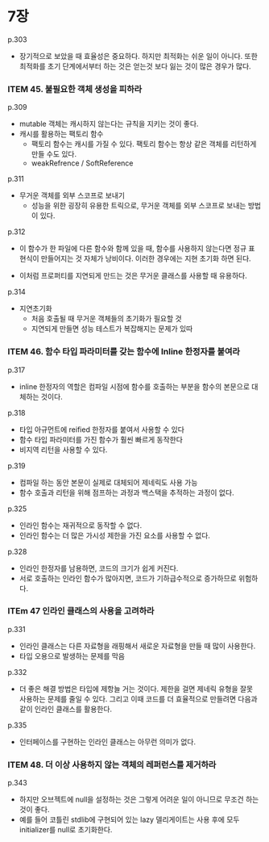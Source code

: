 # 7장

p.303

- 장기적으로 보았을 때 효율성은 중요하다. 하지만 최적화는 쉬운 일이 아니다. 또한 최적화를 초기 단계에서부터 하는 것은 얻는것 보다 잃는 것이 많은 경우가 많다. 



### ITEM 45. 불필요한 객체 생성을 피하라

p.309

- mutable 객체는 캐시하지 않는다는 규칙을 지키는 것이 좋다.
- 캐시를 활용하는 팩토리 함수
  - 팩토리 함수는 캐시를 가질 수 있다. 팩토리 함수는 항상 같은 객체를 리턴하게 만들 수도 있다.
  - weakRefrence / SoftReference



p.311

- 무거운 객체를 외부 스코프로 보내기
  - 성능을 위한 굉장히 유용한 트릭으로, 무거운 객체를 외부 스코프로 보내는 방법이 있다. 

p.312

- 이 함수가 한 파일에 다른 함수와 함께 있을 때, 함수를 사용하지 않는다면 정규 표현식이 만들어지는 것 자체가 낭비이다. 이러한 경우에는 지현 초기화 하면 된다.

- 이처럼 프로퍼티를 지연되게 만드는 것은 무거운 클래스를 사용할 때 유용하다.

p.314

- 지연초기화
  - 처음 호출될 때 무거운 객체들의 초기화가 필요할 것
  - 지연되게 만들면 성능 테스트가 복잡해지는 문제가 있따

### ITEM 46. 함수 타입 파라미터를 갖는 함수에 Inline 한정자를 붙여라

p.317

- inline 한정자의 역할은 컴파일 시점에 함수를 호출하는 부분을 함수의 본문으로 대체하는 것이다.

p.318

- 타입 아규먼트에 reified 한정자를 붙여서 사용할 수 있다
- 함수 타입 파라미터를 가진 함수가 훨씬 빠르게 동작한다
- 비지역 리턴을 사용할 수 있다.

p.319

- 컴파일 하는 동안 본문이 실제로 대체되어 제네릭도 사용 가능
- 함수 호출과 리턴을 위해 점프하는 과정과 백스택을 추적하는 과정이 없다.

p.325

- 인라인 함수는 재귀적으로 동작할 수 없다.
- 인라인 함수는 더 많은 가시성 제한을 가진 요소를 사용할 수 없다.

p.328

- 인라인 한정자를 남용하면, 코드의 크기가 쉽게 커진다. 
- 서로 호출하는 인라인 함수가 많아지면, 코드가 기하급수적으로 증가하므로 위험하다.

### ITEm 47 인라인 클래스의 사용을 고려하라

p.331

- 인라인 클래스는 다른 자료형을 래핑해서 새로운 자료형을 만들 때 많이 사용한다. 
- 타입 오용으로 발생하는 문제를 막음

p.332

- 더 좋은 해결 방법은 타입에 제항늘 거는 것이다. 제한을 걸면 제네릭 유형을 잘못 사용하는 문제를 줄일 수 있다. 그리고 이때 코드를 더 효율적으로 만들려면 다음과 같이 인라인 클래스를 활용한다.

p.335

- 인터페이스를 구현하는 인라인 클래스는 아무런 의미가 없다.

### ITEM 48. 더 이상 사용하지 않는 객체의 레퍼런스를 제거하라

p.343

- 하지만 오브젝트에 null을 설정하는 것은 그렇게 어려운 일이 아니므로 무조건 하는것이 좋다.
- 예를 들어 코틀린 stdlib에 구현되어 있는 lazy 델리게이트는 사용 후에 모두 initializer를 null로 초기화한다.



